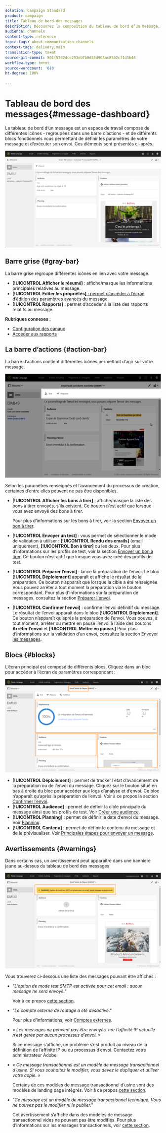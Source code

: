```yaml
---
solution: Campaign Standard
product: campaign
title: Tableau de bord des messages
description: Découvrez la composition du tableau de bord d’un message, notamment la barre d’actions et les différents blocs fonctionnels.
audience: channels
content-type: reference
topic-tags: about-communication-channels
context-tags: delivery,main
translation-type: tm+mt
source-git-commit: 501f52624ce253eb7b0d36d908ac8502cf1d3b48
workflow-type: tm+mt
source-wordcount: '610'
ht-degree: 100%

---
```



# Tableau de bord des messages{#message-dashboard}

Le tableau de bord d’un message est un espace de travail composé de différentes icônes - regroupées dans une barre d’actions - et de différents blocs fonctionnels vous permettant de définir les paramètres de votre message et d’exécuter son envoi. Ces éléments sont présentés ci-après.

![](assets/delivery_dashboard_2.png)

## Barre grise        {#gray-bar}

La barre grise regroupe différentes icônes en lien avec votre message.

* **[!UICONTROL Afficher le résumé]** : affiche/masque les informations principales relatives au message.
* **[!UICONTROL Editer les propriétés]**[ : permet d’accéder à l’écran d’édition des paramètres avancés du message](../../administration/using/configuring-email-channel.md#list-of-email-properties).
* **[!UICONTROL Rapports]** : permet d’accéder à la liste des rapports relatifs au message.

**Rubriques connexes :**

* [Configuration des canaux](../../administration/using/about-channel-configuration.md)
* [Accéder aux rapports](../../reporting/using/about-dynamic-reports.md)

## La barre d’actions {#action-bar}

La barre d’actions contient différentes icônes permettant d’agir sur votre message.

![](assets/delivery_dashboard_4.png)

Selon les paramètres renseignés et l’avancement du processus de création, certaines d’entre elles peuvent ne pas être disponibles.

* **[!UICONTROL Afficher les bons à tirer]** : affiche/masque la liste des bons à tirer envoyés, s’ils existent. Ce bouton n’est actif que lorsque vous avez envoyé des bons à tirer.

   Pour plus d’informations sur les bons à tirer, voir la section [Envoyer un bon à tirer](../../sending/using/sending-proofs.md).

* **[!UICONTROL Envoyer un test]** : vous permet de sélectionner le mode de validation à utiliser : **[!UICONTROL Rendu des emails]** (email uniquement), **[!UICONTROL Bon à tirer]** ou les deux. Pour plus d’informations sur les profils de test, voir la section [Envoyer un bon à tirer](../../sending/using/sending-proofs.md). Ce bouton n’est actif que lorsque vous avez créé des profils de test.

* **[!UICONTROL Préparer l’envoi]** : lance la préparation de l’envoi. Le bloc **[!UICONTROL Déploiement]** apparaît et affiche le résultat de la préparation. Ce bouton n’apparaît que lorsque la cible a été renseignée. Vous pouvez arrêter à tout moment la préparation via le bouton correspondant. Pour plus d&#39;informations sur la préparation de messages, consultez la section [Préparer l&#39;envoi](../../sending/using/preparing-the-send.md).

* **[!UICONTROL Confirmer l’envoi]** : confirme l’envoi définitif du message. Le résultat de l’envoi apparaît dans le bloc **[!UICONTROL Déploiement]**. Ce bouton n’apparaît qu’après la préparation de l’envoi. Vous pouvez, à tout moment, arrêter ou mettre en pause l’envoi à l’aide des boutons **Arrêter l’envoi** et **[!UICONTROL Mettre en pause.]** Pour plus d’informations sur la validation d’un envoi, consultez la section [Envoyer les messages](../../sending/using/confirming-the-send.md).

## Blocs         {#blocks}

L’écran principal est composé de différents blocs. Cliquez dans un bloc pour accéder à l’écran de paramètres correspondant :

![](assets/delivery_dashboard_3.png)

* **[!UICONTROL Déploiement]** : permet de tracker l’état d’avancement de la préparation ou de l’envoi du message. Cliquez sur le bouton situé en bas à droite du bloc pour accéder aux logs d’analyse et d’envoi. Ce bloc n’apparaît qu’après la préparation de l’envoi. Voir à ce propos la section [Confirmer l’envoi](../../sending/using/confirming-the-send.md).
* **[!UICONTROL Audience]** : permet de définir la cible principale du message ainsi que les profils de test. Voir [Créer une audience](../../audiences/using/creating-audiences.md).
* **[!UICONTROL Planning]** : permet de définir la date d’envoi du message. Voir [Planning](../../sending/using/about-scheduling-messages.md).
* **[!UICONTROL Contenu]** : permet de définir le contenu du message et de le prévisualiser. Voir [Principales étapes pour envoyer un message](../../channels/using/key-steps-to-send-a-message.md).

## Avertissements {#warnings}

Dans certains cas, un avertissement peut apparaître dans une bannière jaune au-dessus du tableau de bord des messages.

![](assets/delivery_dashboard_warnings.png)

Vous trouverez ci-dessous une liste des messages pouvant être affichés :

* *&quot;L’option de mode test SMTP est activée pour cet email : aucun message ne sera envoyé.&quot;*

   Voir à ce propos [cette section](../../administration/using/configuring-email-channel.md#smtp-test-mode).

* *&quot;Le compte externe de routage a été désactivé.&quot;*

   Pour plus d’informations, voir [Comptes externes](../../administration/using/external-accounts.md).

* *« Les messages ne peuvent pas être envoyés, car l’affinité IP actuelle n’est gérée par aucun processus d’envoi. »*

   Si ce message s’affiche, un problème s’est produit au niveau de la définition de l’affinité IP ou du processus d’envoi. Contactez votre administrateur Adobe.

* *« Ce message transactionnel est un modèle de message transactionnel d’usine. Si vous souhaitez le modifier, vous devez le dupliquer et utiliser votre copie. »*

   Certains de ces modèles de message transactionnel d’usine sont des modèles de landing page intégrés. Voir à ce propos [cette section](../../channels/using/landing-page-templates.md).

* *&quot;Ce message est un modèle de message transactionnel technique. Vous ne pouvez pas le modifier ni le publier.&quot;*

   Cet avertissement s’affiche dans des modèles de message transactionnel vides ne pouvant pas être modifiés. Pour plus d’informations sur les messages transactionnels, voir [cette section](../../channels/using/getting-started-with-transactional-msg.md).
